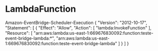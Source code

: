 # LambdaFunction


Amazon-EventBridge-Scheduler-Execution
{
    "Version": "2012-10-17",
    "Statement": [
        {
            "Effect": "Allow",
            "Action": [
                "lambda:InvokeFunction"
            ],
            "Resource": [
                "arn:aws:lambda:us-east-1:669676830092:function:teste-event-bridge-lambda:*",
                "arn:aws:lambda:us-east-1:669676830092:function:teste-event-bridge-lambda"
            ]
        }
    ]
}
